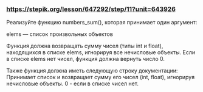 ### https://stepik.org/lesson/647292/step/11?unit=643926

Реализуйте функцию numbers_sum(), которая принимает один аргумент:


elems — список произвольных объектов

Функция должна возвращать сумму чисел (типы int и float), находящихся в списке elems, игнорируя все нечисловые объекты. Если в списке elems нет чисел, функция должна вернуть число 0.


Также функция должна иметь следующую строку документации:
Принимает список и возвращает сумму его чисел (int, float),
игнорируя нечисловые объекты. 0 - если в списке чисел нет.
